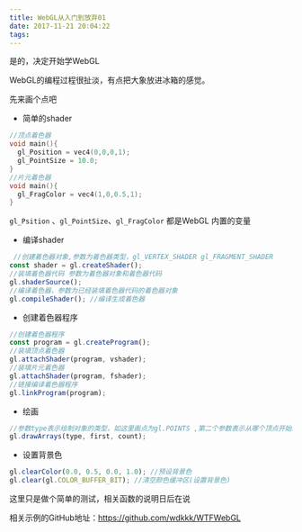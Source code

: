 ```yaml
---
title: WebGL从入门到放弃01
date: 2017-11-21 20:04:22
tags:
---
```


是的，决定开始学WebGL

WebGL的编程过程很扯淡，有点把大象放进冰箱的感觉。

<!-- more -->

先来画个点吧

- 简单的shader

```c++
//顶点着色器
void main(){
  gl_Position = vec4(0,0,0,1);
  gl_PointSize = 10.0;
}
//片元着色器
void main(){
  gl_FragColor = vec4(1,0,0.5,1);
}
```

`gl_Psition` 、`gl_PointSize`、`gl_FragColor` 都是WebGL 内置的变量

- 编译shader

```javascript
 //创建着色器对象,参数为着色器类型，gl_VERTEX_SHADER gl_FRAGMENT_SHADER
const shader = gl.createShader();
//装填着色器代码 参数为着色器对象和着色器代码
gl.shaderSource(); 
//编译着色器，参数为已经装填着色器代码的着色器对象
gl.compileShader(); //编译生成着色器
```

- 创建着色器程序

```javascript
//创建着色器程序
const program = gl.createProgram();
//装填顶点着色器
gl.attachShader(program, vshader);
//装填片元着色器
gl.attachShader(program, fshader);
//链接编译着色器程序
gl.linkProgram(program);
```

- 绘画

```javascript
//参数type表示绘制对象的类型，如这里画点为gl.POINTS ,第二个参数表示从哪个顶点开始绘制,这里为0，第三个参数表示绘制多少个顶点，这个为1
gl.drawArrays(type, first, count);
```



- 设置背景色

```javascript
gl.clearColor(0.0, 0.5, 0.0, 1.0); //预设背景色
gl.clear(gl.COLOR_BUFFER_BIT); //清空颜色缓冲区(设置背景色)
```

这里只是做个简单的测试，相关函数的说明日后在说

相关示例的GitHub地址：https://github.com/wdkkk/WTFWebGL
